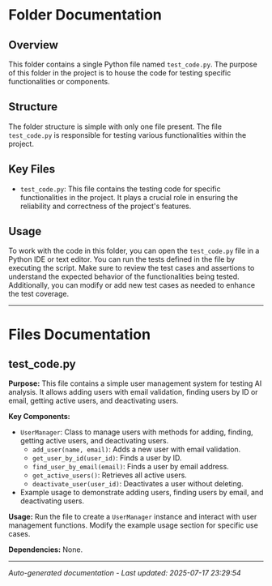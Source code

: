 # Folder Documentation

## Overview
This folder contains a single Python file named `test_code.py`. The purpose of this folder in the project is to house the code for testing specific functionalities or components.

## Structure
The folder structure is simple with only one file present. The file `test_code.py` is responsible for testing various functionalities within the project.

## Key Files
- `test_code.py`: This file contains the testing code for specific functionalities in the project. It plays a crucial role in ensuring the reliability and correctness of the project's features.

## Usage
To work with the code in this folder, you can open the `test_code.py` file in a Python IDE or text editor. You can run the tests defined in the file by executing the script. Make sure to review the test cases and assertions to understand the expected behavior of the functionalities being tested. Additionally, you can modify or add new test cases as needed to enhance the test coverage.

---

# Files Documentation

## test_code.py

**Purpose:** This file contains a simple user management system for testing AI analysis. It allows adding users with email validation, finding users by ID or email, getting active users, and deactivating users.

**Key Components:**
- `UserManager`: Class to manage users with methods for adding, finding, getting active users, and deactivating users.
    - `add_user(name, email)`: Adds a new user with email validation.
    - `get_user_by_id(user_id)`: Finds a user by ID.
    - `find_user_by_email(email)`: Finds a user by email address.
    - `get_active_users()`: Retrieves all active users.
    - `deactivate_user(user_id)`: Deactivates a user without deleting.
- Example usage to demonstrate adding users, finding users by email, and deactivating users.

**Usage:** Run the file to create a `UserManager` instance and interact with user management functions. Modify the example usage section for specific use cases.

**Dependencies:** None.

---
*Auto-generated documentation - Last updated: 2025-07-17 23:29:54*
